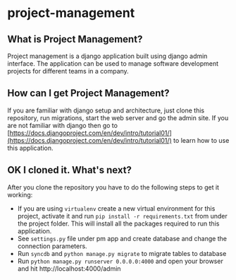 project-management
=================

What is Project Management?
---------------------------
Project management is a django application built using django admin interface. The application can be used to manage
software development projects for different teams in a company.

How can I get Project Management?
---------------------------------
If you are familiar with django setup and architecture, just clone this repository, run migrations, start the web server
and go the admin site. If you are not familiar with django then go to
[https://docs.djangoproject.com/en/dev/intro/tutorial01/](https://docs.djangoproject.com/en/dev/intro/tutorial01/) to
learn how to use this application.

OK I cloned it. What's next?
----------------------------
After you clone the repository you have to do the following steps to get it working:
* If you are using `virtualenv` create a new virtual environment for this project, activate it and run
`pip install -r requirements.txt` from under the project folder. This will install all the packages required to run
this application.
* See `settings.py` file under pm app and create database and change the connection parameters.
* Run `syncdb` and `python manage.py migrate` to migrate tables to database
* Run `python manage.py runserver 0.0.0.0:4000` and open your browser and hit http://localhost:4000/admin


